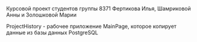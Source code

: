 Курсовой проект студентов группы 8371 Фертикова Илья, Шамриковой Анны и Золошковой Марии

ProjectHistory - рабочее приложение MainPage, которое копирует данные из базы данных PostgreSQL
